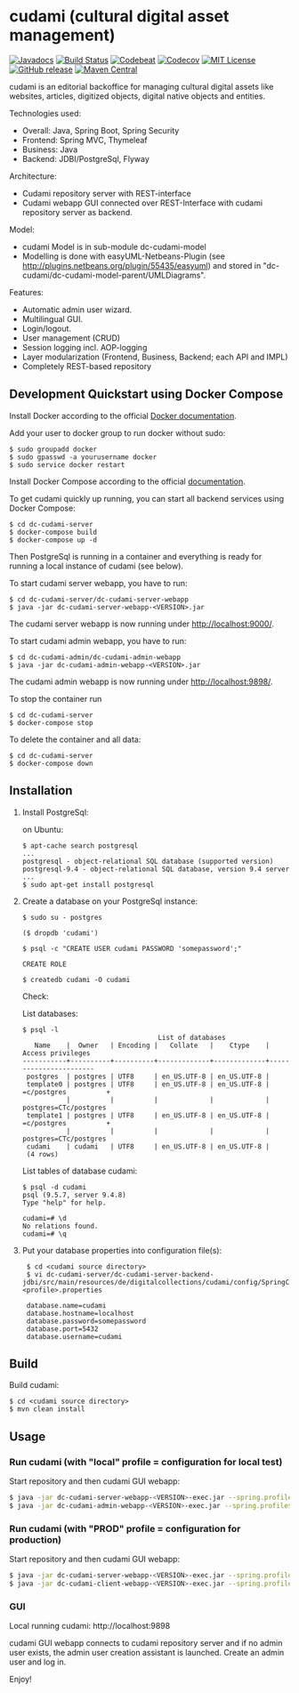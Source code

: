 # cudami (cultural digital asset management)

[![Javadocs](http://javadoc.io/badge/de.digitalcollections.cudami/dc-cudami.svg)](http://javadoc.io/doc/de.digitalcollections.cudami/dc-cudami)
[![Build Status](https://travis-ci.org/dbmdz/cudami.svg?branch=master)](https://travis-ci.org/dbmdz/cudami)
[![Codebeat](https://codebeat.co/badges/f592b49d-3ba1-407b-a6b4-6e7c9850a7b0)](https://codebeat.co/projects/github-com-dbmdz-cudami-master)
[![Codecov](https://codecov.io/gh/dbmdz/cudami/branch/master/graph/badge.svg)](https://codecov.io/gh/dbmdz/cudami)
[![MIT License](https://img.shields.io/badge/license-MIT-blue.svg)](LICENSE)
[![GitHub release](https://img.shields.io/github/release/dbmdz/cudami.svg?maxAge=2592000)](https://github.com/dbmdz/cudami/releases)
[![Maven Central](https://img.shields.io/maven-central/v/de.digitalcollections.cudami/dc-cudami.svg?maxAge=2592000)](http://search.maven.org/#search%7Cga%7C1%7Ca%3A%22cudami%22)

cudami is an editorial backoffice for managing cultural digital assets like websites, articles, digitized objects, digital native objects and entities.

Technologies used:

* Overall: Java, Spring Boot, Spring Security
* Frontend: Spring MVC, Thymeleaf
* Business: Java
* Backend: JDBI/PostgreSql, Flyway

Architecture:

* Cudami repository server with REST-interface
* Cudami webapp GUI connected over REST-Interface with cudami repository server as backend.

Model:

* cudami Model is in sub-module dc-cudami-model
* Modelling is done with easyUML-Netbeans-Plugin (see <http://plugins.netbeans.org/plugin/55435/easyuml>) and stored in "dc-cudami/dc-cudami-model-parent/UMLDiagrams".

Features:

* Automatic admin user wizard.
* Multilingual GUI.
* Login/logout.
* User management (CRUD)
* Session logging incl. AOP-logging
* Layer modularization (Frontend, Business, Backend; each API and IMPL)
* Completely REST-based repository

## Development Quickstart using Docker Compose

Install Docker according to the official [Docker documentation](https://www.docker.com/products/overview).

Add your user to docker group to run docker without sudo:

```shell
$ sudo groupadd docker
$ sudo gpasswd -a yourusername docker
$ sudo service docker restart
```

Install Docker Compose according to the official [documentation](https://docs.docker.com/compose/install/).

To get cudami quickly up running, you can start all backend services using Docker Compose:

```shell
$ cd dc-cudami-server
$ docker-compose build
$ docker-compose up -d
```

Then PostgreSql is running in a container and everything is ready for running a local instance of cudami (see below).

To start cudami server webapp, you have to run:

```shell
$ cd dc-cudami-server/dc-cudami-server-webapp
$ java -jar dc-cudami-server-webapp-<VERSION>.jar
```

The cudami server webapp is now running under <http://localhost:9000/>.

To start cudami admin webapp, you have to run:

```shell
$ cd dc-cudami-admin/dc-cudami-admin-webapp
$ java -jar dc-cudami-admin-webapp-<VERSION>.jar
```

The cudami admin webapp is now running under <http://localhost:9898/>.

To stop the container run

```shell
$ cd dc-cudami-server
$ docker-compose stop
```

To delete the container and all data:

```shell
$ cd dc-cudami-server
$ docker-compose down
```

## Installation

1.  Install PostgreSql:

    on Ubuntu:

        $ apt-cache search postgresql
        ...
        postgresql - object-relational SQL database (supported version)
        postgresql-9.4 - object-relational SQL database, version 9.4 server
        ...
        $ sudo apt-get install postgresql


2.  Create a database on your PostgreSql instance:

        $ sudo su - postgres

        ($ dropdb 'cudami')

        $ psql -c "CREATE USER cudami PASSWORD 'somepassword';"

        CREATE ROLE

        $ createdb cudami -O cudami

    Check:

    List databases:

        $ psql -l
                                          List of databases
           Name    |  Owner   | Encoding |   Collate   |    Ctype    |   Access privileges   
        -----------+----------+----------+-------------+-------------+-----------------------
         postgres  | postgres | UTF8     | en_US.UTF-8 | en_US.UTF-8 |
         template0 | postgres | UTF8     | en_US.UTF-8 | en_US.UTF-8 | =c/postgres          +
                   |          |          |             |             | postgres=CTc/postgres
         template1 | postgres | UTF8     | en_US.UTF-8 | en_US.UTF-8 | =c/postgres          +
                   |          |          |             |             | postgres=CTc/postgres
         cudami    | cudami   | UTF8     | en_US.UTF-8 | en_US.UTF-8 |
         (4 rows)

    List tables of database cudami:

        $ psql -d cudami
        psql (9.5.7, server 9.4.8)
        Type "help" for help.

        cudami=# \d
        No relations found.
        cudami=# \q

3. Put your database properties into configuration file(s):

        $ cd <cudami source directory>
        $ vi dc-cudami-server/dc-cudami-server-backend-jdbi/src/main/resources/de/digitalcollections/cudami/config/SpringConfigBackend-<profile>.properties

        database.name=cudami
        database.hostname=localhost
        database.password=somepassword
        database.port=5432
        database.username=cudami

## Build

Build cudami:

    $ cd <cudami source directory>
    $ mvn clean install

## Usage

### Run cudami (with "local" profile = configuration for local test)

Start repository and then cudami GUI webapp:

```sh
$ java -jar dc-cudami-server-webapp-<VERSION>-exec.jar --spring.profiles.active=local &
$ java -jar dc-cudami-admin-webapp-<VERSION>-exec.jar --spring.profiles.active=local &
```

### Run cudami (with "PROD" profile = configuration for production)

Start repository and then cudami GUI webapp:

```sh
$ java -jar dc-cudami-server-webapp-<VERSION>-exec.jar --spring.profiles.active=PROD &
$ java -jar dc-cudami-client-webapp-<VERSION>-exec.jar --spring.profiles.active=PROD &
```

### GUI

Local running cudami: http://localhost:9898

cudami GUI webapp connects to cudami repository server and if no admin user exists, the admin user creation assistant is launched.
Create an admin user and log in.

Enjoy!
